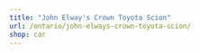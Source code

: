 ```yaml
---
title: "John Elway's Crown Toyota Scion"
url: /ontario/john-elways-crown-toyota-scion/
shop: car
---
```

